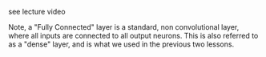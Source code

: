 see lecture video

Note, a "Fully Connected" layer is a standard, non convolutional layer, where all inputs are connected to all output neurons. This is also referred to as a "dense" layer, and is what we used in the previous two lessons.

